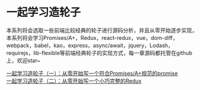 # 一起学习造轮子

本系列将会选取一些前端比较经典的轮子进行源码分析，并且从零开始逐步实现，本系列将会学习Promises/A+，Redux，react-redux，vue，dom-diff，webpack，babel，kao，express，async/await，jquery，Lodash，requirejs，lib-flexible等前端经典轮子的实现方式，每一章源码都托管在github上，欢迎star~ 

[一起学习造轮子（一）：从零开始写一个符合Promises/A+规范的promise](https://github.com/JOE-XIE/MyWheel/tree/master/MyPromise)<br>
[一起学习造轮子（二）：从零开始写一个小巧完整的Redux](https://github.com/JOE-XIE/MyWheel/tree/master/MyRedux)<br>